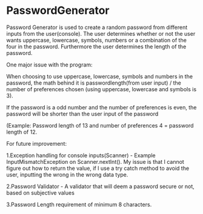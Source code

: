 # PasswordGenerator
Password Generator is used to create a random password from different inputs from the user(console).
The user determines whether or not the user wants uppercase, lowercase, symbols, numbers or a combination of the four in the password.
Furthermore the user determines the length of the password.

One major issue with the program:

When choosing to use uppercase, lowercase, symbols and numbers in the password, the math behind it is passwordlength(from user input) / the number of preferences chosen (using uppercase, lowercase and symbols is 3).

If the password is a odd number and the number of preferences is even, the password will be shorter than the user input of the password 

(Example: Password length of 13 and number of preferences 4 = password length of 12.

For future improvement:

1.Exception handling for console inputs(Scanner) - Example InputMismatchException on Scanner.nextInt(). My issue is that I cannot figure out how to return the value, if I use a try catch method to avoid the user, inputting the wrong in the wrong data type.

2.Password Validator - A validator that will deem a password secure or not, based on subjective values

3.Password Length requirement of minimum 8 characters.


